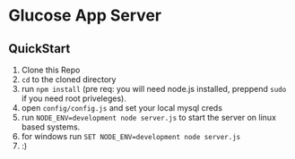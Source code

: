 # Glucose App Server

## QuickStart

1. Clone this Repo
2. `cd` to the cloned directory
3. run `npm install` (pre req: you will need node.js installed, preppend `sudo` if you need root priveleges).
4. open `config/config.js` and set your local mysql creds
5. run `NODE_ENV=development node server.js` to start the server on linux based systems. 
5. for windows run `SET NODE_ENV=development node server.js`
6. :)